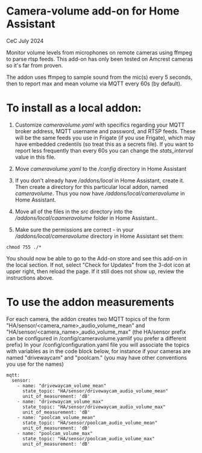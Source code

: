 # Camera-volume add-on for Home Assistant
CeC
July 2024

Monitor volume levels from microphones on remote cameras using ffmpeg
to parse rtsp feeds.  This add-on has only been tested on Amcrest
cameras so it's far from proven.

The addon uses ffmpeg to sample sound from the mic(s) every 5 seconds,
then to report max and mean volume via MQTT every 60s (by default).

# To install as a local addon:

1. Customize *cameravolume.yaml* with specifics regarding your MQTT broker address,
MQTT username and password, and RTSP feeds. These will be the same feeds you use
in Frigate (if you use Frigate), which may have embedded credentils
(so treat this as a secrets file). If you want to report less frequently than
every 60s you can change the *stats_interval* value in this file.

2. Move *cameravolume.yaml* to the */config* directory in Home Assistant

3. If you don't already have */addons/local* in Home Assistant, create it. Then
create a directory for this particular local addon, named *cameravolume*.
Thus you now have */addons/local/cameravolume* in Home Assistant.

4. Move all of the files in the *src* directory into the */addons/local/caameravolume*
folder in Home Assistant..

5. Make sure the permissions are correct - in your */addons/local/cameravolume*
directory in Home Assistant set them:
```
chmod 755 ./*
```

You should now be able to go to the Add-on store and see this add-on in the local
section.  If not, select "Check for Updates" from the 3-dot icon at upper right, 
then reload the page.  If it still does not show up, review the instructions above.

# To use the addon measurements

For each camera, the addon creates two MQTT topics of the form
"HA/sensor/<camera_name>_audio_volume_mean" and "HA/sensor/<camera_name>_audio_volume_max"
(the HA/sensor prefix can be configured in /config/cameravolume.yamlif you prefer a different prefix)
In your /config/configuration.yaml file you will associate the topics with variables as in the
code block below, for instance if your cameras are named "drivewaycam" and "poolcam." (you may
have other conventions you use for the names)

```
mqtt:
  sensor:
    - name: "drivewaycam_volume_mean"
      state_topic: "HA/sensor/drivewaycam_audio_volume_mean"
      unit_of_measurement: 'dB'
    - name: "drivewaycam_volume_max"
      state_topic: "HA/sensor/drivewaycam_audio_volume_max"
      unit_of_measurement: 'dB'
    - name: "poolcam_volume_mean"
      state_topic: "HA/sensor/poolcam_audio_volume_mean"
      unit_of_measurement: 'dB'
    - name: "poolcam_volume_max"
      state_topic: "HA/sensor/poolcam_audio_volume_max"
      unit_of_measurement: 'dB'
```

